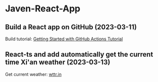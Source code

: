 # Javen-React-App

## Build a React app on GitHub (2023-03-11)

Build tutorial: [Getting Started with GitHub Actions Tutorial](https://www.ruanyifeng.com/blog/2019/09/getting-started-with-github-actions.html)

## React-ts and add automatically get the current time Xi'an weather (2023-03-13)

Get current weather: [wttr.in](https://github.com/chubin/wttr.in)
